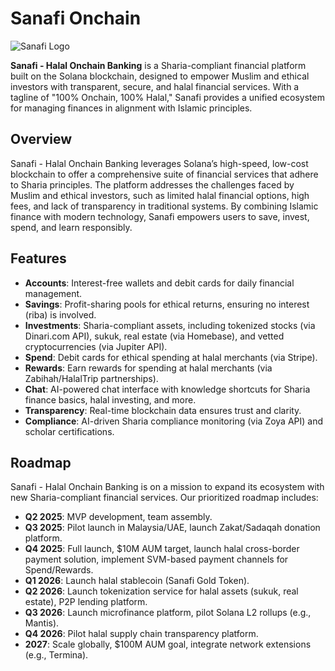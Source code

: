 # Sanafi Onchain

![Sanafi Logo]() <!-- Placeholder for logo -->

**Sanafi - Halal Onchain Banking** is a Sharia-compliant financial platform built on the Solana blockchain, designed to empower Muslim and ethical investors with transparent, secure, and halal financial services. With a tagline of "100% Onchain, 100% Halal," Sanafi provides a unified ecosystem for managing finances in alignment with Islamic principles.

## Overview
Sanafi - Halal Onchain Banking leverages Solana’s high-speed, low-cost blockchain to offer a comprehensive suite of financial services that adhere to Sharia principles. The platform addresses the challenges faced by Muslim and ethical investors, such as limited halal financial options, high fees, and lack of transparency in traditional systems. By combining Islamic finance with modern technology, Sanafi empowers users to save, invest, spend, and learn responsibly.

## Features
- **Accounts**: Interest-free wallets and debit cards for daily financial management.
- **Savings**: Profit-sharing pools for ethical returns, ensuring no interest (riba) is involved.
- **Investments**: Sharia-compliant assets, including tokenized stocks (via Dinari.com API), sukuk, real estate (via Homebase), and vetted cryptocurrencies (via Jupiter API).
- **Spend**: Debit cards for ethical spending at halal merchants (via Stripe).
- **Rewards**: Earn rewards for spending at halal merchants (via Zabihah/HalalTrip partnerships).
- **Chat**: AI-powered chat interface with knowledge shortcuts for Sharia finance basics, halal investing, and more.
- **Transparency**: Real-time blockchain data ensures trust and clarity.
- **Compliance**: AI-driven Sharia compliance monitoring (via Zoya API) and scholar certifications.

## Roadmap
Sanafi - Halal Onchain Banking is on a mission to expand its ecosystem with new Sharia-compliant financial services. Our prioritized roadmap includes:

- **Q2 2025**: MVP development, team assembly.
- **Q3 2025**: Pilot launch in Malaysia/UAE, launch Zakat/Sadaqah donation platform.
- **Q4 2025**: Full launch, $10M AUM target, launch halal cross-border payment solution, implement SVM-based payment channels for Spend/Rewards.
- **Q1 2026**: Launch halal stablecoin (Sanafi Gold Token).
- **Q2 2026**: Launch tokenization service for halal assets (sukuk, real estate), P2P lending platform.
- **Q3 2026**: Launch microfinance platform, pilot Solana L2 rollups (e.g., Mantis).
- **Q4 2026**: Pilot halal supply chain transparency platform.
- **2027**: Scale globally, $100M AUM goal, integrate network extensions (e.g., Termina).
